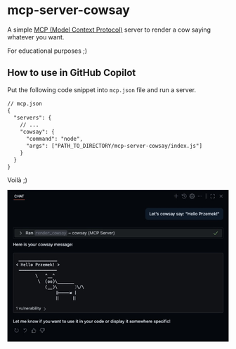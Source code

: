 # mcp-server-cowsay

A simple [MCP (Model Context Protocol)](https://modelcontextprotocol.io) server to render a cow saying whatever you want.

For educational purposes ;)

## How to use in GitHub Copilot

Put the following code snippet into `mcp.json` file and run a server.

```jsonc
// mcp.json
{ 
  "servers": {
    // ...
    "cowsay": {
      "command": "node",
      "args": ["PATH_TO_DIRECTORY/mcp-server-cowsay/index.js"]
    }
  }
}

```

Voilà ;)

![alt text](./docs/voila.png)
